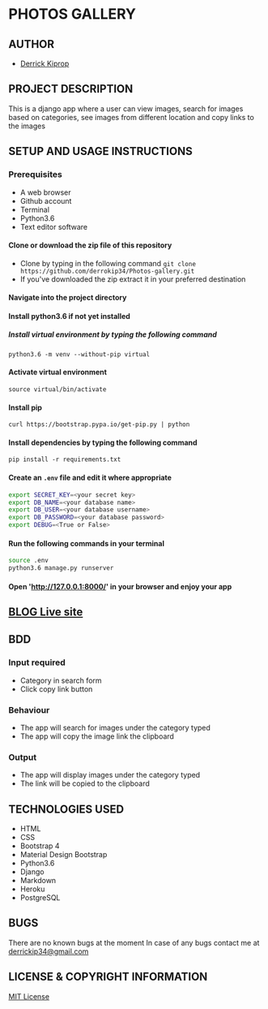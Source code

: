 # PHOTOS GALLERY

## AUTHOR
- [Derrick Kiprop](https://github.com/derrokip34)

## PROJECT DESCRIPTION
This is a django app where a user can view images, search for images based on categories, see images from different location and copy links to the images

## SETUP AND USAGE INSTRUCTIONS
### Prerequisites
- A web browser
- Github account
- Terminal
- Python3.6
- Text editor software

#### Clone or download the zip file of this repository
- Clone by typing in the following command `git clone https://github.com/derrokip34/Photos-gallery.git`
- If you've downloaded the zip extract it in your preferred destination

#### Navigate into the project directory

#### Install python3.6 if not yet installed

##### Install virtual environment by typing the following command
`python3.6 -m venv --without-pip virtual`

#### Activate virtual environment
`source virtual/bin/activate`

#### Install pip
`curl https://bootstrap.pypa.io/get-pip.py | python`

#### Install dependencies by typing the following command
`pip install -r requirements.txt`

#### Create an `.env` file and edit it where appropriate
```bash
export SECRET_KEY=<your secret key>
export DB_NAME=<your database name>
export DB_USER=<your database username>
export DB_PASSWORD=<your database password>
export DEBUG=<True or False>
```
#### Run the following commands in your terminal
```bash
source .env
python3.6 manage.py runserver
```

#### Open 'http://127.0.0.1:8000/' in your browser and enjoy your app

## [BLOG Live site](https://gallery-3.herokuapp.com/)

## BDD
### Input required
- Category in search form
- Click copy link button

### Behaviour
- The app will search for images under the category typed
- The app will copy the image link the clipboard

### Output
- The app will display images under the category typed
- The link will be copied to the clipboard

## TECHNOLOGIES USED
- HTML
- CSS
- Bootstrap 4
- Material Design Bootstrap
- Python3.6
- Django
- Markdown
- Heroku
- PostgreSQL

## BUGS
There are no known bugs at the moment
In case of any bugs contact me at derrickip34@gmail.com

## LICENSE & COPYRIGHT INFORMATION
[MIT License](https://github.com/derrokip34/Photos-gallery/blob/master/license.md)
